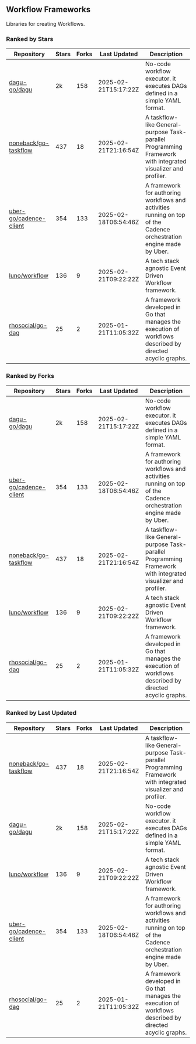 ## Workflow Frameworks

Libraries for creating Workflows.

### Ranked by Stars

| Repository | Stars | Forks | Last Updated | Description | 
|------------|-------|-------|--------------|-------------|
| [dagu-go/dagu](https://github.com/dagu-go/dagu) | 2k | 158 | 2025-02-21T15:17:22Z |  No-code workflow executor. it executes DAGs defined in a simple YAML format. |
| [noneback/go-taskflow](https://github.com/noneback/go-taskflow) | 437 | 18 | 2025-02-21T21:16:54Z |  A taskflow-like General-purpose Task-parallel Programming Framework with integrated visualizer and profiler. |
| [uber-go/cadence-client](https://github.com/uber-go/cadence-client) | 354 | 133 | 2025-02-18T06:54:46Z |  A framework for authoring workflows and activities running on top of the Cadence orchestration engine made by Uber. |
| [luno/workflow](https://github.com/luno/workflow) | 136 | 9 | 2025-02-21T09:22:22Z |  A tech stack agnostic Event Driven Workflow framework. |
| [rhosocial/go-dag](https://github.com/rhosocial/go-dag) | 25 | 2 | 2025-01-21T11:05:32Z |  A framework developed in Go that manages the execution of workflows described by directed acyclic graphs. |

### Ranked by Forks

| Repository | Stars | Forks | Last Updated | Description | 
|------------|-------|-------|--------------|-------------|
| [dagu-go/dagu](https://github.com/dagu-go/dagu) | 2k | 158 | 2025-02-21T15:17:22Z |  No-code workflow executor. it executes DAGs defined in a simple YAML format. |
| [uber-go/cadence-client](https://github.com/uber-go/cadence-client) | 354 | 133 | 2025-02-18T06:54:46Z |  A framework for authoring workflows and activities running on top of the Cadence orchestration engine made by Uber. |
| [noneback/go-taskflow](https://github.com/noneback/go-taskflow) | 437 | 18 | 2025-02-21T21:16:54Z |  A taskflow-like General-purpose Task-parallel Programming Framework with integrated visualizer and profiler. |
| [luno/workflow](https://github.com/luno/workflow) | 136 | 9 | 2025-02-21T09:22:22Z |  A tech stack agnostic Event Driven Workflow framework. |
| [rhosocial/go-dag](https://github.com/rhosocial/go-dag) | 25 | 2 | 2025-01-21T11:05:32Z |  A framework developed in Go that manages the execution of workflows described by directed acyclic graphs. |

### Ranked by Last Updated

| Repository | Stars | Forks | Last Updated | Description | 
|------------|-------|-------|--------------|-------------|
| [noneback/go-taskflow](https://github.com/noneback/go-taskflow) | 437 | 18 | 2025-02-21T21:16:54Z |  A taskflow-like General-purpose Task-parallel Programming Framework with integrated visualizer and profiler. |
| [dagu-go/dagu](https://github.com/dagu-go/dagu) | 2k | 158 | 2025-02-21T15:17:22Z |  No-code workflow executor. it executes DAGs defined in a simple YAML format. |
| [luno/workflow](https://github.com/luno/workflow) | 136 | 9 | 2025-02-21T09:22:22Z |  A tech stack agnostic Event Driven Workflow framework. |
| [uber-go/cadence-client](https://github.com/uber-go/cadence-client) | 354 | 133 | 2025-02-18T06:54:46Z |  A framework for authoring workflows and activities running on top of the Cadence orchestration engine made by Uber. |
| [rhosocial/go-dag](https://github.com/rhosocial/go-dag) | 25 | 2 | 2025-01-21T11:05:32Z |  A framework developed in Go that manages the execution of workflows described by directed acyclic graphs. |

